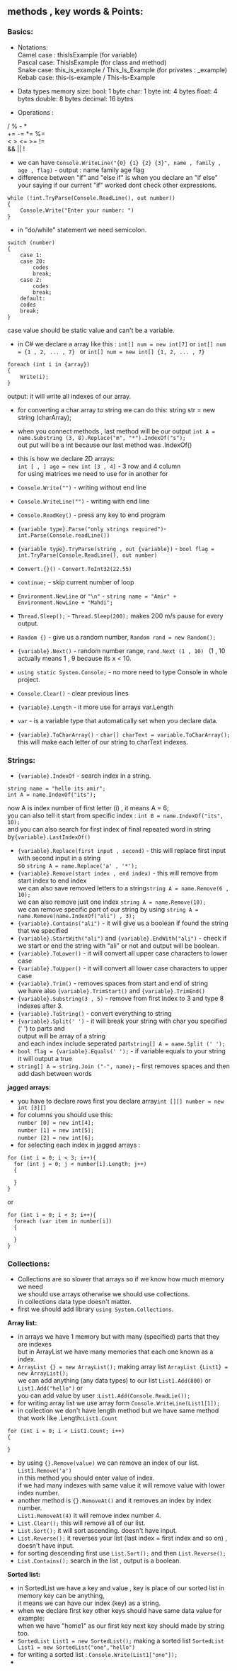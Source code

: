 ## methods , key words & Points:

### Basics:

* Notations: \
  Camel case : thisIsExample		(for variable) \
  Pascal case: ThisIsExample		(for class and method) \
  Snake case: this_is_example  /  This_Is_Example (for privates : _example) \
  Kebab case: this-is-example  /  This-Is-Example


* Data types memory size:
  bool: 1 byte
  char: 1 byte
  int: 4 bytes
  float: 4 bytes
  double: 8 bytes
  decimal: 16 bytes


* Operations :

/ %  - * \
+= -= *= %=        
< > <= >= !=       
&& || !

* we can have ```Console.WriteLine("{0} {1} {2} {3}", name , family , age , flag)```  - output : name family age flag
* difference between "if" and "else if" is when you declare an "if else"
  your saying if our current "if" worked dont check other expressions.
```
while (!int.TryParse(Console.ReadLine(), out number))
{
	Console.Write("Enter your number: ")
}
```
* in "do/while" statement we need semicolon.
```
switch (number)
{
    case 1:
    case 20:
        codes
        break;
    case 2:
        codes
        break;
    default:
    codes
    break;
}
```
case value should be static value and can't be a variable.

* in C# we declare a array like this :
  ```int[] num = new int[7]``` or ```int[] num = {1 , 2, ... , 7} ``` or ```int[] num = new int[] {1, 2, ... , 7}```

```
foreach (int i in {array})
{
    Write(i);
}
```
output: it will write all indexes of our array.

* for converting a char array to string we can do this:
  string str = new string (charArray);

* when you connect methods , last method will be our output
  ```int A = name.Substring (3, 8).Replace("m", "*").IndexOf("s");``` <br />
  out put will be a int because our last method was .IndexOf() <br />
* this is how we declare 2D arrays: <br />
  `int [ , ] age = new int [3 , 4]` - 3 row and 4 column <br />
  for using matrices we need to use for in another for <br />
* ```Console.Write("")``` - writing without end line <br />
* ```Console.WriteLine("")``` - writing with end line <br />
* ```Console.ReadKey()``` - press any key to end program <br />
* ```{variable type}.Parse("only strings required")```- ```int.Parse(Console.readLine())``` <br />
* ```{variable type}.TryParse(string , out {variable})``` - ``` bool flag = int.TryParse(Console.ReadLine(), out number) ``` <br />
* ```Convert.{}()``` - ```Convert.ToInt32(22.55)``` <br />
* ```continue;``` - skip current number of loop <br />
* ```Environment.NewLine``` or ```"\n"``` - ```string name = "Amir" + Environment.NewLine + "Mahdi";``` <br />
* ```Thread.Sleep();``` - ```Thread.Sleep(200);``` makes 200 m/s pause for every output. <br />
* ```Random {}``` - give us a random number, ```Random rand = new Random();``` <br />
* ```{variable}.Next()``` - random number range, ```rand.Next (1 , 10) ```
(1 , 10 actually means 1 , 9 because its x < 10. <br />
* ```using static System.Console;``` - no more need to type Console in whole project. <br />
* ```Console.Clear()``` - clear previous lines <br />
* ```{variable}.Length``` - it more use for arrays var.Length <br />
* ```var``` - is a variable type that automatically set when you declare data. <br />
* ```{variable}.ToCharArray()``` - ```char[] charText = variable.ToCharArray();``` <br />
this will make each letter of our string to charText indexes.
  <br />

### Strings:

*  ```{variable}.IndexOf``` - search index in a string.
```
string name = "hello its amir";
int A = name.IndexOf("its");
``` 
now A is index number of first letter (i) , it means A = 6; <br />
you can also tell it start from specific index : ```int B = name.IndexOf("its", 10);``` <br />
and you can also search for first index of final repeated word in string by```{variable}.LastIndexOf()```
* ```{variable}.Replace(first input , second)``` - this will replace first input with second input in a string <br />
so ```string A = name.Replace('a' , '*');```
* ```{variable}.Remove(start index , end index)``` - this will remove from start index to end index <br />
    we can also save removed letters to a string```string A = name.Remove(6 , 10);``` <br />
    we can also remove just one index ```string A = name.Remove(10);``` <br />
    we can remove specific part of our string by using ```string A = name.Remove(name.IndexOf("ali") , 3);```<br />
* ```{variable}.Contains("ali")``` - it will give us a boolean if found the string that we specified <br />
*  ```{variable}.StartWith("ali")``` and ```{variable}.EndWith("ali")``` - check if we start or end the string with "ali" or not and output will be boolean. <br />
* ```{variable}.ToLower()``` - it will convert all upper case characters to lower case <br />
* ```{variable}.ToUpper()``` - it will convert all lower case characters to upper case <br />
* ```{variable}.Trim()``` - removes spaces from start and end of string <br />
we have also ```{variable}.TrimStart()``` and ```{variable}.TrimEnd()``` <br />
* `{variable}.Substring(3 , 5)` - remove from first index to 3 and type 8 indexes after 3. <br />
* `{variable}.ToString()` - convert everything to string <br />
* `{variable}.Split(' ')` - it will break your string with char you specified (' ') to parts and <br />
output will be array of a string <br /> and each index include seperated part`string[] A = name.Split (' ');` <br />
* `bool flag = {variable}.Equals(' ');` - if variable equals to your string it will output a true <br />
* `string[] A = string.Join ("-", name);` - first removes spaces and then add dash between words <br />

**jagged arrays:**
  

* you have to declare rows first you declare array`int [][] number = new int [3][]`  <br />
* for columns you should use this: <br />
  `number [0] = new int[4];` <br />
  `number [1] = new int[5];` <br />
  `number [2] = new int[6];` <br />
* for selecting each index in jagged arrays :
```
for (int i = 0; i < 3; i++){
  for (int j = 0; j < number[i].Length; j++)
  {

  }
}
```
or
```
for (int i = 0; i < 3; i++){
  foreach (var item in number[i])
  {
    
  }
}
```

### Collections:

* Collections are so slower that arrays so if we know how much memory we need <br />
  we should use arrays otherwise we should use collections.<br />
  in collections data type doesn't matter. <br />
* first we should add library `using System.Collections`. <br />

**Array list:**

* in arrays we have 1 memory but with many (specified) parts that they are indexes <br />
  but in ArrayList we have many memories that each one known as a index. <br />
* `ArrayList {} = new ArrayList();` making array list `ArrayList {List1} = new ArrayList();`  <br />
we can add anything (any data types) to our list `List1.Add(800)` or `List1.Add("hello")` or <br />
you can add value by user :`List1.Add(Console.ReadLie());`
* for writing array list we use array form `Console.WriteLine(List1[1]);` <br />     
* in collection we don't have length method but we have same method that work like .Length:`List1.Count` <br />
```
for (int i = 0; i < List1.Count; i++)
{

}
```
* by using `{}.Remove(value)` we can remove an index of our list. `List1.Remove('a')`  <br />
in this method you should enter value of index. <br />
if we had many indexes with same value it will remove value with lower index number. <br />
* another method is `{}.RemoveAt()` and it removes an index by index number.<br />
`List1.RemoveAt(4)` it will remove index number 4. <br />
* `List.Clear();` this will remove all of our list. <br />
* `List.Sort();` it will sort ascending. doesn't have input. <br />
* `List.Reverse();` it reverses your list (last index = first index and so on) , doesn't have input. <br />
* for sorting descending first use `List.Sort();` and then `List.Reverse();` <br>
* `List.Contains();` search in the list , output is a boolean.<br>

**Sorted list:**

* in SortedList we have a key and value , key is place of our sorted list in memory key can be anything, <br />
  it means we can have our index (key) as a string. <br />
* when we declare first key other keys should have same data value for example: <br />
  when we have "home1" as our first key next key should made by string too. <br />
* `SortedList List1 = new SortedList();` making a sorted list
`SortedList List1 = new SortedList("one","hello")` <br>
* for writing a sorted list : `Console.Write(List1["one"]);` <br>
* 
